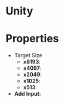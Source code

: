 # Unity


# Properties

- Target Size
  - **x8193**: <desc>
  - **x4097**: <desc>
  - **x2049**: <desc>
  - **x1025**: <desc>
  - **x513**: <desc>
- **Add Input**: 



